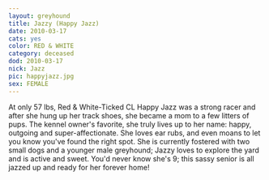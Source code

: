 ```yaml
---
layout: greyhound
title: Jazzy (Happy Jazz)
date: 2010-03-17
cats: yes
color: RED & WHITE
category: deceased
dod: 2010-03-17
nick: Jazz
pic: happyjazz.jpg
sex: FEMALE
---
```

At only 57 lbs, Red & White-Ticked CL Happy Jazz was a strong racer and after she hung up her track shoes, she became
a mom to a few litters of pups. The kennel owner's favorite, she truly lives up to her name:  happy, outgoing and
super-affectionate.  She loves ear rubs, and even moans to let you know you've found the right spot. She is currently
fostered with two small dogs and a younger male greyhound; Jazzy loves to explore the yard and is active and sweet.
You'd never know she's 9; this sassy senior is all jazzed up and ready for her forever home!
